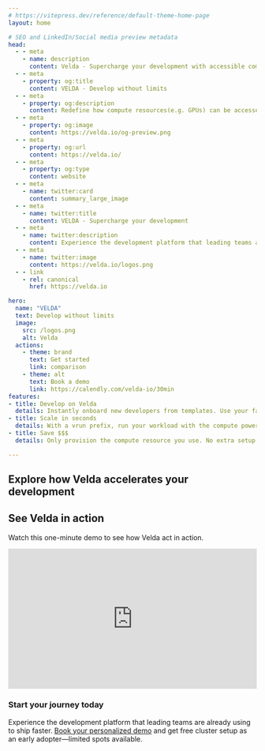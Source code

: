 ```yaml
---
# https://vitepress.dev/reference/default-theme-home-page
layout: home

# SEO and LinkedIn/Social media preview metadata
head:
  - - meta
    - name: description
      content: Velda - Supercharge your development with accessible compute power as you need.
  - - meta
    - property: og:title
      content: VELDA - Develop without limits
  - - meta
    - property: og:description
      content: Redefine how compute resources(e.g. GPUs) can be accessed through a personalized HPC cluster. Stop spending on GPUs when they're inactive, or scale your application like your machine has unbounded power. Book your personalized demo today.
  - - meta
    - property: og:image
      content: https://velda.io/og-preview.png
  - - meta
    - property: og:url
      content: https://velda.io/
  - - meta
    - property: og:type
      content: website
  - - meta
    - name: twitter:card
      content: summary_large_image
  - - meta
    - name: twitter:title
      content: VELDA - Supercharge your development
  - - meta
    - name: twitter:description
      content: Experience the development platform that leading teams are already using to ship faster.
  - - meta
    - name: twitter:image
      content: https://velda.io/logos.png
  - - link
    - rel: canonical
      href: https://velda.io

hero:
  name: "VELDA"
  text: Develop without limits
  image:
    src: /logos.png
    alt: Velda
  actions:
    - theme: brand
      text: Get started
      link: comparison
    - theme: alt
      text: Book a demo
      link: https://calendly.com/velda-io/30min
features:
- title: Develop on Velda
  details: Instantly onboard new developers from templates. Use your favorite IDEs, or directly connect from the browser in VS-code.
- title: Scale in seconds
  details: With a vrun prefix, run your workload with the compute power you need, like running locally. Your data and environment are always in sync.
- title: Save $$$
  details: Only provision the compute resource you use. No extra setup work required to scale.

---
```


## Explore how Velda accelerates your development
<Animations />

## See Velda in action
Watch this one-minute demo to see how Velda act in action.
<div style="max-width: 720px; box-sizing: border-box;">
  <iframe
    width="100%"
    src="https://www.youtube.com/embed/fr58LREZ6vQ"
    title="Velda Demo"
    frameborder="0"
    allow="accelerometer; autoplay; clipboard-write; encrypted-media; gyroscope; picture-in-picture; web-share"
    allowfullscreen
    style="display: block; border: none; aspect-ratio: 16/9;"
  ></iframe>
</div>

### Start your journey today

Experience the development platform that leading teams are already using to ship faster. [Book your personalized demo](https://calendly.com/velda-io/30min) and get free cluster setup as an early adopter—limited spots available.